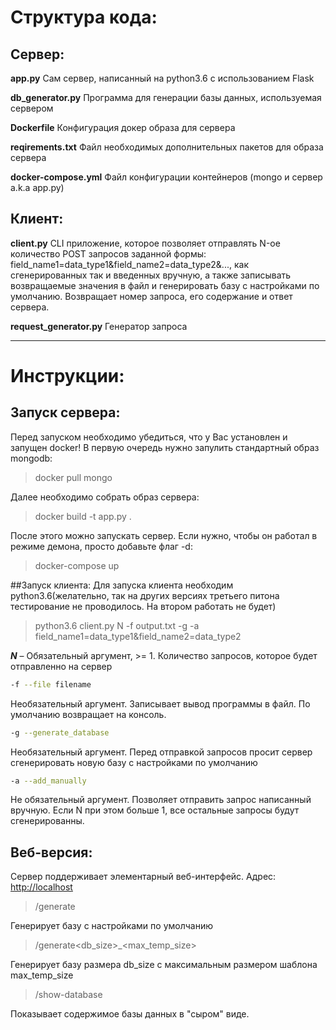 # Структура кода:

## Сервер:
**app.py** 
Сам сервер, написанный на python3.6 с использованием Flask

**db_generator.py**
Программа для генерации базы данных, используемая сервером

**Dockerfile**
Конфигурация докер образа для сервера

**reqirements.txt**
Файл необходимых дополнительных пакетов для образа сервера

**docker-compose.yml**
Файл конфигурации контейнеров (mongo и сервер a.k.a app.py)

## Клиент:
**client.py**
CLI приложение, которое позволяет отправлять N-ое количество POST запросов заданной формы: field_name1=data_type1&field_name2=data_type2&..., как сгенерированных так и введенных вручную, а также записывать возвращаемые значения в файл и генерировать базу с настройками по умолчанию. Возвращает номер запроса, его содержание и ответ сервера.
	
**request_generator.py** Генератор запроса

***
# Инструкции:

## Запуск сервера:
Перед запуском необходимо убедиться, что у Вас установлен и запущен docker!
В первую очередь нужно запулить стандартный образ mongodb:
> docker pull mongo
	
Далее необходимо собрать образ сервера:
>docker build -t app.py .

После этого можно запускать сервер. Если нужно, чтобы он работал в режиме демона, просто добавьте флаг -d:
> docker-compose up

##Запуск клиента:
Для запуска клиента необходим python3.6(желательно, так на других версиях третьего питона
тестирование не проводилось. На втором работать не будет)
> python3.6 client.py N -f output.txt -g -a field_name1=data_type1&field_name2=data_type2

***N*** – Обязательный аргумент, >= 1. Количество запросов, которое будет отправленно на сервер

```bash
-f --file filename
```
Необязательный аргумент. Записывает вывод программы в файл.
По умолчанию возвращает на консоль.
```bash
-g --generate_database
```
Необязательный аргумент. Перед отправкой запросов просит сервер сгенерировать новую базу с настройками по умолчанию
```bash
-a --add_manually
```
Не обязательный аргумент. Позволяет отправить запрос написанный вручную. Если N при этом больше 1, все остальные запросы будут сгенерированны.

## Веб-версия:
Сервер поддерживает элементарный веб-интерфейс. 
Адрес: [http://localhost](http://localhost)

>/generate 

Генерирует базу с настройками по умолчанию

>/generate<db_size>_<max_temp_size>

Генерирует базу размера db_size с максимальным
размером шаблона max_temp_size

>/show-database

Показывает содержимое базы данных в "сыром" виде.







